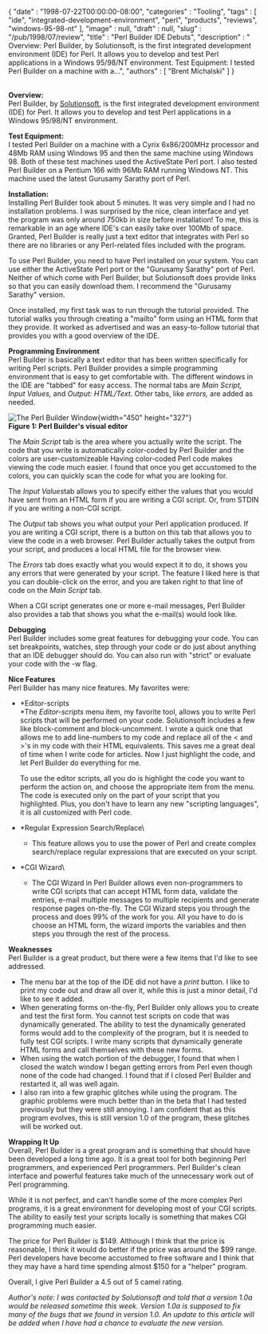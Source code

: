 {
   "date" : "1998-07-22T00:00:00-08:00",
   "categories" : "Tooling",
   "tags" : [
      "ide",
      "integrated-development-environment",
      "perl",
      "products",
      "reviews",
      "windows-95-98-nt"
   ],
   "image" : null,
   "draft" : null,
   "slug" : "/pub/1998/07/review",
   "title" : "Perl Builder IDE Debuts",
   "description" : " Overview: Perl Builder, by Solutionsoft, is the first integrated development environment (IDE) for Perl. It allows you to develop and test Perl applications in a Windows 95/98/NT environment. Test Equipment: I tested Perl Builder on a machine with a...",
   "authors" : [
      "Brent Michalski"
   ]
}





\
**Overview:**\
Perl Builder, by [Solutionsoft](http://www.solutionsoft.com), is the
first integrated development environment (IDE) for Perl. It allows you
to develop and test Perl applications in a Windows 95/98/NT environment.

**Test Equipment:**\
I tested Perl Builder on a machine with a Cyrix 6x86/200MHz processor
and 48Mb RAM using Windows 95 and then the same machine using Windows
98. Both of these test machines used the ActiveState Perl port. I also
tested Perl Builder on a Pentium 166 with 96Mb RAM running Windows NT.
This machine used the latest Gurusamy Sarathy port of Perl.

**Installation:**\
Installing Perl Builder took about 5 minutes. It was very simple and I
had no installation problems. I was surprised by the nice, clean
interface and yet the program was only around 750kb in size before
installation! To me, this is remarkable in an age where IDE's can easily
take over 100Mb of space. Granted, Perl Builder is really just a text
editor that integrates with Perl so there are no libraries or any
Perl-related files included with the program.

To use Perl Builder, you need to have Perl installed on your system. You
can use either the ActiveState Perl port or the "Gurusamy Sarathy" port
of Perl. Neither of which come with Perl Builder, but Solutionsoft does
provide links so that you can easily download them. I recommend the
"Gurusamy Sarathy" version.

Once installed, my first task was to run through the tutorial provided.
The tutorial walks you through creating a "mailto" form using an HTML
form that they provide. It worked as advertised and was an
easy-to-follow tutorial that provides you with a good overview of the
IDE.

**Programming Environment**\
Perl Builder is basically a text editor that has been written
specifically for writing Perl scripts. Perl Builder provides a simple
programming environment that is easy to get comfortable with. The
different windows in the IDE are "tabbed" for easy access. The normal
tabs are *Main Script, Input Values,* and *Output: HTML/Text*. Other
tabs, like *errors,* are added as needed.

![The Perl Builder
Window](/pub/1998/07/graphics/perlbuilder.gif){width="450"
height="327"}\
**Figure 1: Perl Builder's visual editor**

The *Main Script* tab is the area where you actually write the script.
The code that you write is automatically color-coded by Perl Builder and
the colors are user-customizeable Having color-coded Perl code makes
viewing the code much easier. I found that once you get accustomed to
the colors, you can quickly scan the code for what you are looking for.

The *Input Values*tab allows you to specify either the values that you
would have sent from an HTML form if you are writing a CGI script. Or,
from STDIN if you are writing a non-CGI script.

The *Output* tab shows you what output your Perl application produced.
If you are writing a CGI script, there is a button on this tab that
allows you to view the code in a web browser. Perl Builder actually
takes the output from your script, and produces a local HTML file for
the browser view.

The *Errors* tab does exactly what you would expect it to do, it shows
you any errors that were generated by your script. The feature I liked
here is that you can double-click on the error, and you are taken right
to that line of code on the *Main Script* tab.

When a CGI script generates one or more e-mail messages, Perl Builder
also provides a tab that shows you what the e-mail(s) would look like.

**Debugging**\
Perl Builder includes some great features for debugging your code. You
can set breakpoints, watches, step through your code or do just about
anything that an IDE debugger should do. You can also run with "strict"
or evaluate your code with the -w flag.

**Nice Features**\
Perl Builder has many nice features. My favorites were:

-   *Editor-scripts\
    *The *Editor-scripts* menu item, my favorite tool, allows you to
    write Perl scripts that will be performed on your code. Solutionsoft
    includes a few like block-comment and block-uncomment. I wrote a
    quick one that allows me to add line-numbers to my code and replace
    all of the &lt; and &gt;'s in my code with their HTML equivalents.
    This saves me a great deal of time when I write code for articles.
    Now I just highlight the code, and let Perl Builder do everything
    for me.

    To use the editor scripts, all you do is highlight the code you want
    to perform the action on, and choose the appropriate item from the
    menu. The code is executed only on the part of your script that you
    highlighted. Plus, you don't have to learn any new "scripting
    languages", it is all customized with Perl code.

-   *Regular Expression Search/Replace\
    * This feature allows you to use the power of Perl and create
    complex search/replace regular expressions that are executed on your
    script.
-   *CGI Wizard\
    * The CGI Wizard in Perl Builder allows even non-programmers to
    write CGI scripts that can accept HTML form data, validate the
    entries, e-mail multiple messages to multiple recipients and
    generate response pages on-the-fly. The CGI Wizard steps you through
    the process and does 99% of the work for you. All you have to do is
    choose an HTML form, the wizard imports the variables and then steps
    you through the rest of the process.

**Weaknesses**\
Perl Builder is a great product, but there were a few items that I'd
like to see addressed.

-   The menu bar at the top of the IDE did not have a *print* button. I
    like to print my code out and draw all over it, while this is just a
    minor detail, I'd like to see it added.
-   When generating forms on-the-fly, Perl Builder only allows you to
    create and test the first form. You cannot test scripts on code that
    was dynamically generated. The ability to test the dynamically
    generated forms would add to the complexity of the program, but it
    is needed to fully test CGI scripts. I write many scripts that
    dynamically generate HTML forms and call themselves with these new
    forms.
-   When using the watch portion of the debugger, I found that when I
    closed the watch window I began getting errors from Perl even though
    none of the code had changed. I found that if I closed Perl Builder
    and restarted it, all was well again.
-   I also ran into a few graphic glitches while using the program. The
    graphic problems were much better than in the beta that I had tested
    previously but they were still annoying. I am confident that as this
    program evolves, this is still version 1.0 of the program, these
    glitches will be worked out.

**Wrapping It Up**\
Overall, Perl Builder is a great program and is something that should
have been developed a long time ago. It is a great tool for both
beginning Perl programmers, and experienced Perl programmers. Perl
Builder's clean interface and powerful features take much of the
unnecessary work out of Perl programming.

While it is not perfect, and can't handle some of the more complex Perl
programs, it is a great environment for developing most of your CGI
scripts. The ability to easily test your scripts locally is something
that makes CGI programming much easier.

The price for Perl Builder is \$149. Although I think that the price is
reasonable, I think it would do better if the price was around the \$99
range. Perl developers have become accustomed to free software and I
think that they may have a hard time spending almost \$150 for a
"helper" program.

Overall, I give Perl Builder a 4.5 out of 5 camel rating.

*Author's note: I was contacted by Solutionsoft and told that a version
1.0a would be released sometime this week. Version 1.0a is supposed to
fix many of the bugs that we found in version 1.0. An update to this
article will be added when I have had a chance to evaluate the new
version.*


